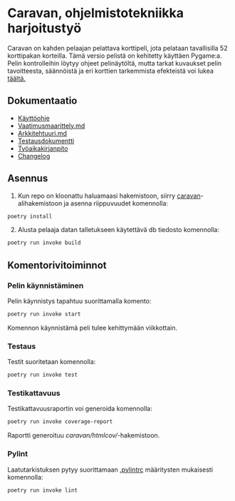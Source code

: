 # Caravan, ohjelmistotekniikka harjoitustyö

Caravan on kahden pelaajan pelattava korttipeli, jota pelataan tavallisilla 52 korttipakan korteilla. Tämä versio pelistä on kehitetty käyttäen Pygame:a. Pelin kontrolleihin löytyy ohjeet pelinäytöltä, mutta tarkat kuvaukset pelin tavoitteesta, säännöistä ja eri korttien tarkemmista efekteistä voi lukea [täältä.](https://www.pagat.com/invented/caravan.html) 

## Dokumentaatio

- [Käyttöohje](caravan/dokumentaatio/kayttoohje.md)
- [Vaatimusmaarittely.md](caravan/dokumentaatio/vaatimusmaarittely.md)
- [Arkkitehtuuri.md](caravan/dokumentaatio/arkkitehtuuri.md)
- [Testausdokumentti](caravan/dokumentaatio/testausdokumentti.md)
- [Työaikakirjanpito](caravan/dokumentaatio/tuntikirjanpito.md)
- [Changelog](caravan/dokumentaatio/changelog.md)

## Asennus

1. Kun repo on kloonattu haluamaasi hakemistoon, siirry [caravan](caravan/)-alihakemistoon ja asenna riippuvuudet komennolla:

```bash
poetry install
```
2. Alusta pelaaja datan talletukseen käytettävä db tiedosto komennolla:

```bash
poetry run invoke build
```

## Komentorivitoiminnot

### Pelin käynnistäminen

Pelin käynnistys tapahtuu suorittamalla komento:

```bash
poetry run invoke start
```
Komennon käynnistämä peli tulee kehittymään viikkottain.

### Testaus

Testit suoritetaan komennolla:

```bash
poetry run invoke test
```

### Testikattavuus

Testikattavuusraportin voi generoida komennolla:

```bash
poetry run invoke coverage-report
```

Raportti generoituu _caravan/htmlcov/_-hakemistoon.


### Pylint

Laatutarkistuksen pytyy suorittamaan [.pylintrc](caravan/.pylintrc) määritysten mukaisesti komennolla:

```bash
poetry run invoke lint
```
